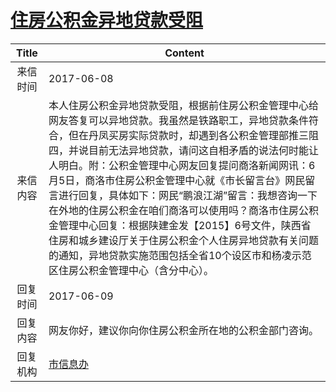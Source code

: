 # [住房公积金异地贷款受阻](http://www.shangluo.gov.cn/zmhd/ldxxxx.jsp?urltype=leadermail.LeaderMailContentUrl&wbtreeid=1112&leadermailid=4196)

| Title |                                                                                                                                                           Content                                                                                                                                                            |
|:-----:|------------------------------------------------------------------------------------------------------------------------------------------------------------------------------------------------------------------------------------------------------------------------------------------------------------------------------|
| 来信时间  | 2017-06-08                                                                                                                                                                                                                                                                                                                   |
| 来信内容  | 本人住房公积金异地贷款受阻，根据前住房公积金管理中心给网友答复可以异地贷款。我虽然是铁路职工，异地贷款条件符合，但在丹凤买房实际贷款时，却遇到各公积金管理部推三阻四，并说目前无法异地贷款，请问这自相矛盾的说法何时能让人明白。附：公积金管理中心网友回复提问商洛新闻网讯：6月5日，商洛市住房公积金管理中心就《市长留言台》网民留言进行回复，具体如下：网民“鹏浪江湖”留言：我想咨询一下在外地的住房公积金在咱们商洛可以使用吗？商洛市住房公积金管理中心回复：根据陕建金发【2015】6号文件，陕西省住房和城乡建设厅关于住房公积金个人住房异地贷款有关问题的通知，异地贷款实施范围包括全省10个设区市和杨凌示范区住房公积金管理中心（含分中心）。 |
| 回复时间  | 2017-06-09                                                                                                                                                                                                                                                                                                                   |
| 回复内容  | 网友你好，建议你向你住房公积金所在地的公积金部门咨询。                                                                                                                                                                                                                                                                                                  |
| 回复机构  | [市信息办](../../category/agencies/市信息办.md)                                                                                                                                                                                                                                                                                      |